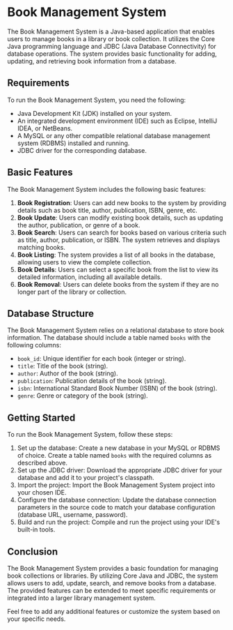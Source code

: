 # Book Management System

The Book Management System is a Java-based application that enables users to manage books in a library or book collection. It utilizes the Core Java programming language and JDBC (Java Database Connectivity) for database operations. The system provides basic functionality for adding, updating, and retrieving book information from a database.

## Requirements

To run the Book Management System, you need the following:

- Java Development Kit (JDK) installed on your system.
- An integrated development environment (IDE) such as Eclipse, IntelliJ IDEA, or NetBeans.
- A MySQL or any other compatible relational database management system (RDBMS) installed and running.
- JDBC driver for the corresponding database.

## Basic Features

The Book Management System includes the following basic features:

1. **Book Registration**: Users can add new books to the system by providing details such as book title, author, publication, ISBN, genre, etc.
2. **Book Update**: Users can modify existing book details, such as updating the author, publication, or genre of a book.
3. **Book Search**: Users can search for books based on various criteria such as title, author, publication, or ISBN. The system retrieves and displays matching books.
4. **Book Listing**: The system provides a list of all books in the database, allowing users to view the complete collection.
5. **Book Details**: Users can select a specific book from the list to view its detailed information, including all available details.
6. **Book Removal**: Users can delete books from the system if they are no longer part of the library or collection.

## Database Structure

The Book Management System relies on a relational database to store book information. The database should include a table named `books` with the following columns:

- `book_id`: Unique identifier for each book (integer or string).
- `title`: Title of the book (string).
- `author`: Author of the book (string).
- `publication`: Publication details of the book (string).
- `isbn`: International Standard Book Number (ISBN) of the book (string).
- `genre`: Genre or category of the book (string).

## Getting Started

To run the Book Management System, follow these steps:

1. Set up the database: Create a new database in your MySQL or RDBMS of choice. Create a table named `books` with the required columns as described above.
2. Set up the JDBC driver: Download the appropriate JDBC driver for your database and add it to your project's classpath.
3. Import the project: Import the Book Management System project into your chosen IDE.
4. Configure the database connection: Update the database connection parameters in the source code to match your database configuration (database URL, username, password).
5. Build and run the project: Compile and run the project using your IDE's built-in tools.

## Conclusion

The Book Management System provides a basic foundation for managing book collections or libraries. By utilizing Core Java and JDBC, the system allows users to add, update, search, and remove books from a database. The provided features can be extended to meet specific requirements or integrated into a larger library management system.

Feel free to add any additional features or customize the system based on your specific needs.
